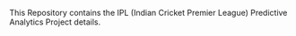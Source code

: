 This Repository contains the IPL (Indian Cricket Premier League) Predictive Analytics Project details.

